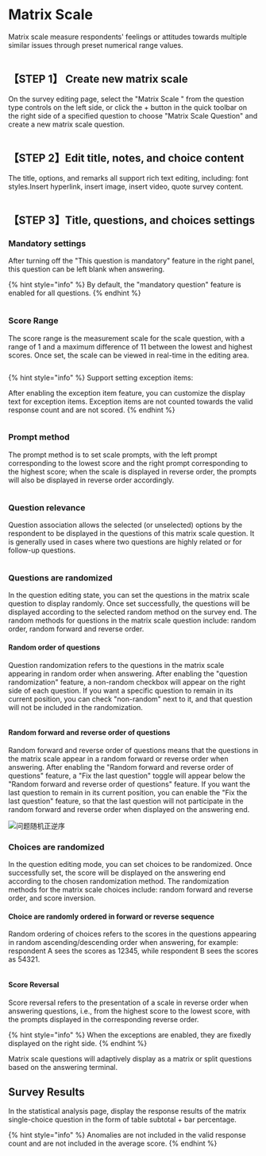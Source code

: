 # Matrix Scale

Matrix scale measure respondents' feelings or attitudes towards multiple similar issues through preset numerical range values.

<figure><img src="../../.gitbook/assets/image (950).png" alt=""><figcaption></figcaption></figure>

## 【STEP 1】 Create new matrix scale

On the survey editing page, select the "Matrix Scale " from the question type controls on the left side, or click the + button in the quick toolbar on the right side of a specified question to choose "Matrix Scale Question" and create a new matrix scale question.

<figure><img src="../../.gitbook/assets/image (951).png" alt=""><figcaption></figcaption></figure>

## 【STEP 2】Edit title, notes, and choice content

The title, options, and remarks all support rich text editing, including: font styles.Insert hyperlink, insert image, insert video, quote survey content.

<figure><img src="../../.gitbook/assets/image (952).png" alt=""><figcaption></figcaption></figure>

## 【STEP 3】Title, questions, and choices settings

### Mandatory settings

After turning off the "This question is mandatory" feature in the right panel, this question can be left blank when answering.

{% hint style="info" %}
By default, the "mandatory question" feature is enabled for all questions.
{% endhint %}

<figure><img src="../../.gitbook/assets/image (953).png" alt=""><figcaption></figcaption></figure>

### Score Range

The score range is the measurement scale for the scale question, with a range of 1 and a maximum difference of 11 between the lowest and highest scores. Once set, the scale can be viewed in real-time in the editing area.

<figure><img src="../../.gitbook/assets/image (954).png" alt=""><figcaption></figcaption></figure>

{% hint style="info" %}
Support setting exception items:

After enabling the exception item feature, you can customize the display text for exception items. Exception items are not counted towards the valid response count and are not scored.
{% endhint %}

<figure><img src="../../.gitbook/assets/image (955).png" alt=""><figcaption></figcaption></figure>

### Prompt method

The prompt method is to set scale prompts, with the left prompt corresponding to the lowest score and the right prompt corresponding to the highest score; when the scale is displayed in reverse order, the prompts will also be displayed in reverse order accordingly.

<figure><img src="../../.gitbook/assets/image (956).png" alt=""><figcaption></figcaption></figure>

### Question relevance

Question association allows the selected (or unselected) options by the respondent to be displayed in the questions of this matrix scale question. It is generally used in cases where two questions are highly related or for follow-up questions.

<figure><img src="../../.gitbook/assets/image (957).png" alt=""><figcaption></figcaption></figure>

### Questions are randomized

In the question editing state, you can set the questions in the matrix scale question to display randomly. Once set successfully, the questions will be displayed according to the selected random method on the survey end. The random methods for questions in the matrix scale question include: random order, random forward and reverse order.

#### Random order of questions

Question randomization refers to the questions in the matrix scale appearing in random order when answering. After enabling the "question randomization" feature, a non-random checkbox will appear on the right side of each question. If you want a specific question to remain in its current position, you can check "non-random" next to it, and that question will not be included in the randomization.

<figure><img src="../../.gitbook/assets/image (958).png" alt=""><figcaption></figcaption></figure>

#### Random forward and reverse order of questions

Random forward and reverse order of questions means that the questions in the matrix scale appear in a random forward or reverse order when answering. After enabling the "Random forward and reverse order of questions" feature, a "Fix the last question" toggle will appear below the "Random forward and reverse order of questions" feature. If you want the last question to remain in its current position, you can enable the "Fix the last question" feature, so that the last question will not participate in the random forward and reverse order when displayed on the answering end.

![问题随机正逆序](../../.gitbook/assets/Snipaste_2023-10-16_11-03-55.png)

### Choices are randomized

In the question editing mode, you can set choices to be randomized. Once successfully set, the score will be displayed on the answering end according to the chosen randomization method. The randomization methods for the matrix scale choices include: random forward and reverse order, and score inversion.

#### Choice are randomly ordered in forward or reverse sequence

Random ordering of choices refers to the scores in the questions appearing in random ascending/descending order when answering, for example: respondent A sees the scores as 12345, while respondent B sees the scores as 54321.

<figure><img src="../../.gitbook/assets/image (959).png" alt=""><figcaption></figcaption></figure>

#### Score Reversal

Score reversal refers to the presentation of a scale in reverse order when answering questions, i.e., from the highest score to the lowest score, with the prompts displayed in the corresponding reverse order.

{% hint style="info" %}
When the exceptions are enabled, they are fixedly displayed on the right side.
{% endhint %}



Matrix scale questions will adaptively display as a matrix or split questions based on the answering terminal.

## Survey Results

In the statistical analysis page, display the response results of the matrix single-choice question in the form of table subtotal + bar percentage.

{% hint style="info" %}
Anomalies are not included in the valid response count and are not included in the average score.
{% endhint %}

<figure><img src="../../.gitbook/assets/image (961).png" alt=""><figcaption></figcaption></figure>
